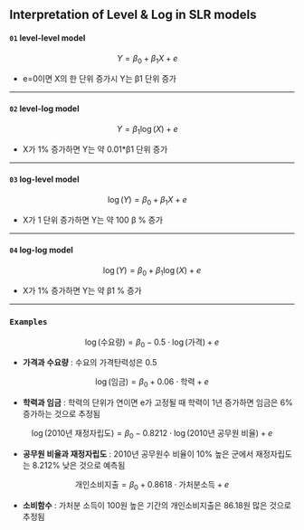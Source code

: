 ## Interpretation of Level & Log in SLR models

#### `01` level-level model
$$
Y = \beta_{0} + \beta_{1} X + e \quad 
$$

- e=0이면 X의 한 단위 증가시 Y는 β1 단위 증가

---
  
#### `02` level-log model

$$
Y = \beta_{1} \log(X) + e \quad 
$$

- X가 1% 증가하면 Y는 약 0.01*β1 단위 증가

---

#### `03` log-level model

$$
\log(Y) = \beta_{0} + \beta_{1} X + e \quad 
$$

- X가 1 단위 증가하면 Y는 약 100 β % 증가

---

#### `04` log-log model

$$
\log(Y) = \beta_{0} + \beta_{1} \log(X) + e
$$

- X가 1% 증가하면 Y는 약 β1 % 증가

---

### `Examples`

$$
\log(\text{수요량}) = \beta_{0} - 0.5 \cdot \log(\text{가격}) + e
$$

- **가격과 수요량** : 수요의 가격탄력성은 0.5

$$
\log(\text{임금}) = \beta_{0} + 0.06 \cdot \text{학력} + e
$$

- **학력과 임금** : 학력의 단위가 연이면 e가 고정될 때 학력이 1년 증가하면 임금은 6% 증가하는 것으로 추정됨

$$
\log(\text{2010년 재정자립도}) = \beta_{0} - 0.8212 \cdot \log(\text{2010년 공무원 비율}) + e
$$

- **공무원 비율과 재정자립도** : 2010년 공무원수 비율이 10% 높은 군에서 재정자립도는 8.212% 낮은 것으로 예측됨

$$
\text{개인소비지출} = \beta_{0} + 0.8618 \cdot \text{가처분소득} + e
$$

- **소비함수** : 가처분 소득이 100원 높은 기간의 개인소비지출은 86.18원 많은 것으로 추정됨 
